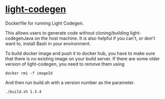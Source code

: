# [light-codegen](https://github.com/networknt/light-codegen)

Dockerfile for running Light Codegen.

This allows users to generate code without cloning/building light-codegenJava on 
the host machine. It is also helpful if you can't, or don't want to, install Bash 
in your environment.

To build docker image and push it to docker hub, you have to make sure that there
is no existing image on your build server. If there are some older version of
light-codegen, you need to remove them using 

```
docker rmi -f imageId
```

And then run build.sh with a version number as the parameter.

```
./build.sh 1.3.4
```
